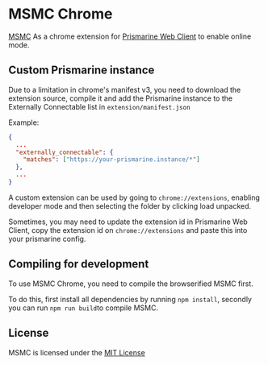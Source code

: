 # MSMC Chrome

[MSMC](https://github.com/Hanro50/MSMC) As a chrome extension for [Prismarine Web Client](https://github.com/PrismarineJS/prismarine-web-client) to enable online mode.

## Custom Prismarine instance

Due to a limitation in chrome's manifest v3, you need to download the extension source, compile it and add the Prismarine instance to the Externally Connectable list in `extension/manifest.json`

Example: 
```json
{
  ...
  "externally_connectable": {
    "matches": ["https://your-prismarine.instance/*"]
  },
  ...
}
```

A custom extension can be used by going to `chrome://extensions`, enabling developer mode and then selecting the folder by clicking load unpacked.

Sometimes, you may need to update the extension id in Prismarine Web Client, copy the extension id on `chrome://extensions` and paste this into your prismarine config.

## Compiling for development

To use MSMC Chrome, you need to compile the browserified MSMC first.

To do this, first install all dependencies by running `npm install`, secondly you can run `npm run build`to compile MSMC.

## License

MSMC is licensed under the [MIT License](MSMC/LICENSE)
